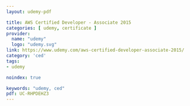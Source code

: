 ```yaml
---
layout: udemy-pdf

title: AWS Certified Developer - Associate 2015
categories: [ udemy, certificate ]
provider:
  name: "udemy"
  logo: "udemy.svg"
link: https://www.udemy.com/aws-certified-developer-associate-2015/
category: 'ced'
tags:
- udemy

noindex: true

keywords: "udemy, ced"
pdf: UC-RHPDEHZ3
---
```


